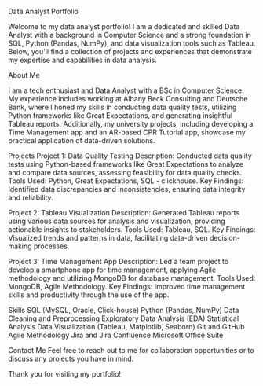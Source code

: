 Data Analyst Portfolio

Welcome to my data analyst portfolio! I am a dedicated and skilled Data Analyst with a background in Computer Science and a strong foundation in SQL, Python (Pandas, NumPy), and data visualization tools such as Tableau. Below, you'll find a collection of projects and experiences that demonstrate my expertise and capabilities in data analysis.

About Me

I am a tech enthusiast and Data Analyst with a BSc in Computer Science. My experience includes working at Albany Beck Consulting and Deutsche Bank, where I honed my skills in conducting data quality tests, utilizing Python frameworks like Great Expectations, and generating insightful Tableau reports. Additionally, my university projects, including developing a Time Management app and an AR-based CPR Tutorial app, showcase my practical application of data-driven solutions.

Projects
Project 1: Data Quality Testing
Description: Conducted data quality tests using Python-based frameworks like Great Expectations to analyze and compare data sources, assessing feasibility for data quality checks.
Tools Used: Python, Great Expectations, SQL - clickhouse.
Key Findings: Identified data discrepancies and inconsistencies, ensuring data integrity and reliability.

Project 2: Tableau Visualization
Description: Generated Tableau reports using various data sources for analysis and visualization, providing actionable insights to stakeholders.
Tools Used: Tableau, SQL.
Key Findings: Visualized trends and patterns in data, facilitating data-driven decision-making processes.

Project 3: Time Management App
Description: Led a team project to develop a smartphone app for time management, applying Agile methodology and utilizing MongoDB for database management.
Tools Used: MongoDB, Agile Methodology.
Key Findings: Improved time management skills and productivity through the use of the app.

Skills
SQL (MySQL, Oracle, Click-house)
Python (Pandas, NumPy)
Data Cleaning and Preprocessing
Exploratory Data Analysis (EDA)
Statistical Analysis
Data Visualization (Tableau, Matplotlib, Seaborn)
Git and GitHub
Agile Methodology
Jira and Jira Confluence
Microsoft Office Suite

Contact Me
Feel free to reach out to me for collaboration opportunities or to discuss any projects you have in mind. 

Thank you for visiting my portfolio!
